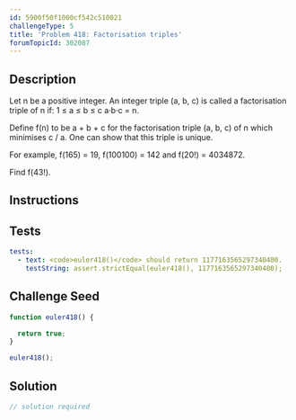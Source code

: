 ```yaml
---
id: 5900f50f1000cf542c510021
challengeType: 5
title: 'Problem 418: Factorisation triples'
forumTopicId: 302087
---
```


## Description
<section id='description'>
Let n be a positive integer. An integer triple (a, b, c) is called a factorisation triple of n if: 1 ≤ a ≤ b ≤ c
 a·b·c = n.

Define f(n) to be a + b + c for the factorisation triple (a, b, c) of n which minimises c / a. One can show that this triple is unique.


For example, f(165) = 19, f(100100) = 142 and f(20!) = 4034872.


Find f(43!).
</section>

## Instructions
<section id='instructions'>

</section>

## Tests
<section id='tests'>

```yml
tests:
  - text: <code>euler418()</code> should return 1177163565297340400.
    testString: assert.strictEqual(euler418(), 1177163565297340400);

```

</section>

## Challenge Seed
<section id='challengeSeed'>

<div id='js-seed'>

```js
function euler418() {

  return true;
}

euler418();
```

</div>



</section>

## Solution
<section id='solution'>

```js
// solution required
```

</section>
